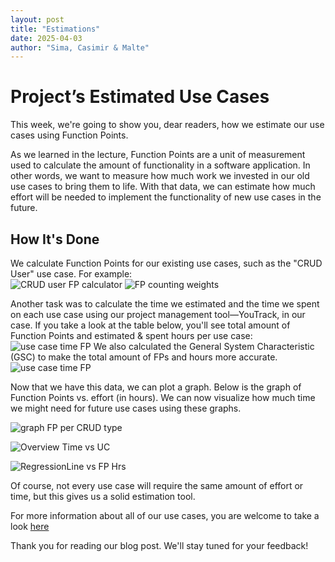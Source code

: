 ```yaml
---
layout: post
title: "Estimations"
date: 2025-04-03
author: "Sima, Casimir & Malte"
---
```


# Project’s Estimated Use Cases

This week, we're going to show you, dear readers, how we estimate our use cases using Function Points.

As we learned in the lecture, Function Points are a unit of measurement used to calculate the amount of functionality in a software application. In other words, we want to measure how much work we invested in our old use cases to bring them to life. With that data, we can estimate how much effort will be needed to implement the functionality of new use cases in the future.

## How It's Done

We calculate Function Points for our existing use cases, such as the "CRUD User" use case. For example:  
![CRUD user FP calculator](/gardeningApp/assets/screenshots/image.png)
![FP counting weights](/gardeningApp/assets/screenshots/FPtype.png)

Another task was to calculate the time we estimated and the time we spent on each use case using our project management tool—YouTrack, in our case. If you take a look at the table below, you'll see total amount of Function Points and estimated & spent hours per use case:  
![use case time FP](/gardeningApp/assets/screenshots/FP_and_Hours.png)
We also calculated the General System Characteristic (GSC) to make the total amount of FPs and hours more accurate.
![use case time FP](/gardeningApp/assets/screenshots/GSC.png)

Now that we have this data, we can plot a graph. Below is the graph of Function Points vs. effort (in hours). We can now visualize how much time we might need for future use cases using these graphs.

![graph FP per CRUD type](/gardeningApp/assets/screenshots/FunctionPointsPerCRUDType.png)

![Overview Time vs UC](/gardeningApp/assets/screenshots/EstimatedVsActualHoursPerCRUDType.png)

![RegressionLine vs FP Hrs](/gardeningApp/assets/screenshots/regression-line.png)

Of course, not every use case will require the same amount of effort or time, but this gives us a solid estimation tool.

For more information about all of our use cases, you are welcome to take a look [here](https://docs.google.com/spreadsheets/d/1zhDBTgnGTWBvLu5q1kFAv1N_qjQokxEkWYAxWJZ2RKE/edit?usp=sharing)

Thank you for reading our blog post. We'll stay tuned for your feedback!
